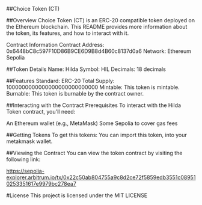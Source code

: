 ##Choice Token (CT)

##Overview
Choice Token (CT) is an ERC-20 compatible token deployed on the Ethereum blockchain. This README provides more information about the token, its features, and how to interact with it.

Contract Information
Contract Address: 0x6448bC8c597F10D86B9CE6D9B8d4B60c8137d0a6
Network: Ethereum Sepolia

##Token Details
Name: Hilda
Symbol: HIL
Decimals: 18 decimals

##Features
Standard: ERC-20
Total Supply: 1000000000000000000000000000
Mintable: This token is mintable.
Burnable: This token is burnable by the contract owner.

##Interacting with the Contract
Prerequisites
To interact with the Hilda Token contract, you'll need:

An Ethereum wallet (e.g., MetaMask)
Some Sepolia to cover gas fees

##Getting Tokens
To get this tokens:
You can import this token, into your metakmask wallet.

##Viewing the Contract 
You can view the token contract by visiting the following link:

https://sepolia-explorer.arbitrum.io/tx/0x22c50ab804755a9c8d2ce72f5859edb3551c089510253351617e9979bc278ea7

#License
This project is licensed under the MIT LICENSE
